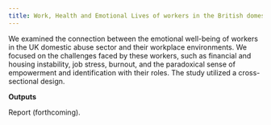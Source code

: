 ```yaml
---
title: Work, Health and Emotional Lives of workers in the British domestic abuse support sector (2022-23)
---
```

We examined the connection between the emotional well-being of workers in the UK domestic abuse sector and their workplace environments. We focused on the challenges faced by these workers, such as financial and housing instability, job stress, burnout, and the paradoxical sense of empowerment and identification with their roles. The study utilized a cross-sectional design.

**Outputs**

Report (forthcoming).
